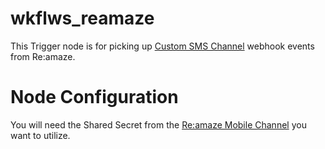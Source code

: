 # wkflws_reamaze
This Trigger node is for picking up [Custom SMS Channel](https://support.reamaze.com/kb/channel-settings/custom-sms-channels) webhook events from Re:amaze.

# Node Configuration
You will need the Shared Secret from the [Re:amaze Mobile Channel](https://voyage.reamaze.com/admin/settings/mobile) you want to utilize.